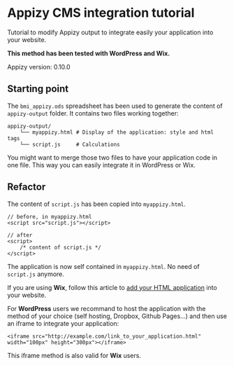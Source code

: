 # Appizy CMS integration tutorial 

Tutorial to modify Appizy output to integrate easily your application into your website.

**This method has been tested with WordPress and Wix.**

Appizy version: 0.10.0

## Starting point

The ```bmi_appizy.ods``` spreadsheet has been used to generate the content of ```appizy-output``` folder. It contains two files working together: 

```
appizy-output/
	└── myappizy.html # Display of the application: style and html tags
	└── script.js     # Calculations
```

You might want to merge those two files to have your application code in one file. This way you can easily integrate it in WordPress or Wix.

## Refactor

The content of ```script.js``` has been copied into ```myappizy.html```.

    // before, in myappizy.html
    <script src="script.js"></script>

    // after
    <script>
	    /* content of script.js */
    </script>

The application is now self contained in ```myappizy.html```. No need of ```script.js``` anymore.

If you are using **Wix**, follow this article to [add your HTML application](https://www.wix.com/support/html5/article/adding-html-code) into your website.

For **WordPress** users we recommand to host the application with the method of your choice (self hosting, Dropbox, Github Pages...) and then use an iframe to integrate your application:

```
<iframe src="http://example.com/link_to_your_application.html" width="100px" height="300px"></iframe>
```

This iframe method is also valid for **Wix** users.
